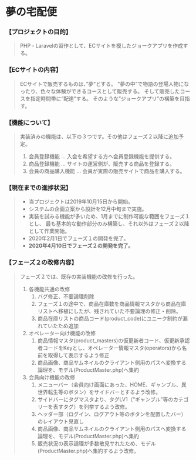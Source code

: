 
# 夢の宅配便

### 【プロジェクトの目的】

   > PHP・Laravelの習作として、ECサイトを模したジョークアプリを作成する。

### 【ECサイトの内容】

   >ECサイトで販売するものは、”夢”とする。
   >"夢の中”で物語の登場人物になったり、色々な体験ができるコースとして販売する。
   >そして販売したコースを指定時間帯に”配達”する。
   >そのような”ジョークアプリ”の構築を目指す。

### 【機能について】

  >実装済みの機能は、以下の３つです。その他はフェーズ２以降に追加予定。
  >1.  会員登録機能        …  入会を希望する方へ会員登録機能を提供する。
  >1.  商品登録機能        …  サイトの運営側が、販売する商品を登録する。
  >1.  会員の商品購入機能   …  会員が実際の販売サイトで商品を購入する。

### 【現在までの進捗状況】

   >*  当プロジェクトは2019年10月15日から開始。
   >*  システムの企画立案から設計を12月中旬まで実施。
   >*  実装を試みる機能が多いため、1月までに制作可能な範囲をフェーズ１とし、
       最も基本的な動作部分のみ構築し、それ以外はフェーズ２以降として作業開始。
   >*  2020年2月1日でフェーズ１の開発を完了。
   >*  **2020年4月10日でフェーズ２の開発を完了。**

### 【フェーズ２の改修内容】
   >   フェーズ２では、既存の実装機能の改修を行った。
   > 1. 各機能共通の改修
   >    1. バグ修正、不要論理削除
   >    1. フェーズ１の途中で、商品在庫数を商品情報マスタから商品在庫リストへ移植にしたが、残されていた不要論理の修正・削除。
   >    1. 商品在庫リストの商品コード(product_code)にユニーク制約が漏れていたため追加
   > 1. オペレーター向け機能の改修
   >    1. 商品情報マスタ(product_masters)の仮更新者コード、仮更新承認者コードをKeyとし、オペレーター情報マスタ(operators)から名前を取得して表示するよう修正
   >    1. 商品画像、商品サムネイルのクライアント側用のパスへ変換する論理を、モデル(ProductMaster.php)へ集約
   > 1. 会員向け機能の改修
   >    1. メニューバー（会員向け画面にあった、HOME、ギャンブル、異世界転生等のボタン）をサイドバーとするよう改修。
   >    1. サイドバーにタグマスタより、タグLV1（”ギャンブル”等のカテゴリーを表すタグ）を列挙するよう改修。
   >    1. ヘッダー部（ログイン、ログアウト等のボタンを配置したバー）のレイアウト見直し
   >    1. 商品画像、商品サムネイルのクライアント側用のパスへ変換する論理を、モデル(ProductMaster.php)へ集約
   >    1. 販売状況の表示論理が多数散見サれたため、モデル(ProductMaster.php)へ集約するよう改修。
